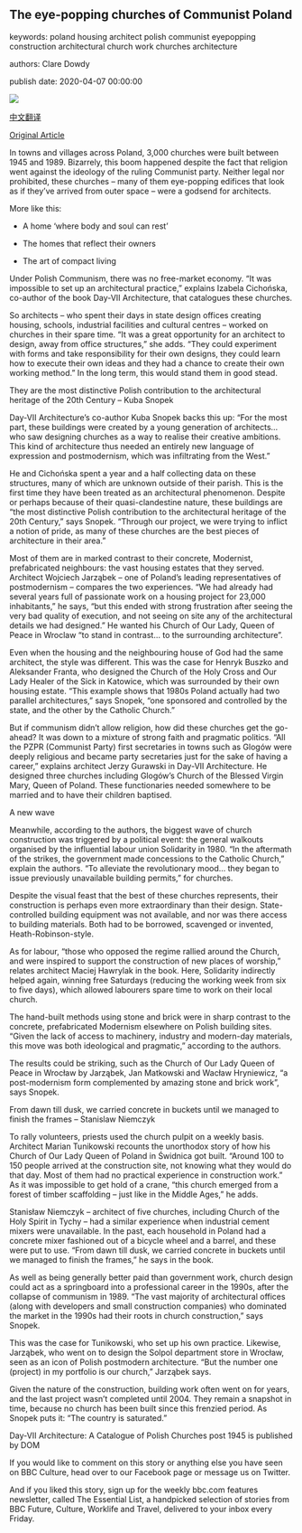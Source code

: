## The eye-popping churches of Communist Poland

keywords: poland housing architect polish communist eyepopping construction architectural church work churches architecture

authors: Clare Dowdy

publish date: 2020-04-07 00:00:00

![](https://ichef.bbci.co.uk/wwfeatures/live/624_351/images/live/p0/88/w4/p088w448.jpg)

[中文翻译](The%20eye-popping%20churches%20of%20Communist%20Poland_zh.md)

[Original Article](https://www.bbc.com/culture/story/20200407-the-surprising-story-of-polands-extraordinary-churches)

In towns and villages across Poland, 3,000 churches were built between 1945 and 1989. Bizarrely, this boom happened despite the fact that religion went against the ideology of the ruling Communist party. Neither legal nor prohibited, these churches – many of them eye-popping edifices that look as if they’ve arrived from outer space – were a godsend for architects.

More like this:

- A home ‘where body and soul can rest’

- The homes that reflect their owners

- The art of compact living

Under Polish Communism, there was no free-market economy. “It was impossible to set up an architectural practice,” explains Izabela Cichońska, co-author of the book Day-VII Architecture, that catalogues these churches.

So architects – who spent their days in state design offices creating housing, schools, industrial facilities and cultural centres – worked on churches in their spare time. “It was a great opportunity for an architect to design, away from office structures,” she adds. “They could experiment with forms and take responsibility for their own designs, they could learn how to execute their own ideas and they had a chance to create their own working method.” In the long term, this would stand them in good stead.

They are the most distinctive Polish contribution to the architectural heritage of the 20th Century – Kuba Snopek

Day-VII Architecture’s co-author Kuba Snopek backs this up: “For the most part, these buildings were created by a young generation of architects… who saw designing churches as a way to realise their creative ambitions. This kind of architecture thus needed an entirely new language of expression and postmodernism, which was infiltrating from the West.”

He and Cichońska spent a year and a half collecting data on these structures, many of which are unknown outside of their parish. This is the first time they have been treated as an architectural phenomenon. Despite or perhaps because of their quasi-clandestine nature, these buildings are “the most distinctive Polish contribution to the architectural heritage of the 20th Century,” says Snopek. “Through our project, we were trying to inflict a notion of pride, as many of these churches are the best pieces of architecture in their area.”

Most of them are in marked contrast to their concrete, Modernist, prefabricated neighbours: the vast housing estates that they served. Architect Wojciech Jarząbek – one of Poland’s leading representatives of postmodernism – compares the two experiences. “We had already had several years full of passionate work on a housing project for 23,000 inhabitants,” he says, “but this ended with strong frustration after seeing the very bad quality of execution, and not seeing on site any of the architectural details we had designed.” He wanted his Church of Our Lady, Queen of Peace in Wroclaw “to stand in contrast… to the surrounding architecture”.

Even when the housing and the neighbouring house of God had the same architect, the style was different. This was the case for Henryk Buszko and Aleksander Franta, who designed the Church of the Holy Cross and Our Lady Healer of the Sick in Katowice, which was surrounded by their own housing estate. “This example shows that 1980s Poland actually had two parallel architectures,” says Snopek, “one sponsored and controlled by the state, and the other by the Catholic Church.”

But if communism didn’t allow religion, how did these churches get the go-ahead? It was down to a mixture of strong faith and pragmatic politics. “All the PZPR (Communist Party) first secretaries in towns such as Glogów were deeply religious and became party secretaries just for the sake of having a career,” explains architect Jerzy Gurawski in Day-VII Architecture. He designed three churches including Glogów’s Church of the Blessed Virgin Mary, Queen of Poland. These functionaries needed somewhere to be married and to have their children baptised.

A new wave

Meanwhile, according to the authors, the biggest wave of church construction was triggered by a political event: the general walkouts organised by the influential labour union Solidarity in 1980. “In the aftermath of the strikes, the government made concessions to the Catholic Church,” explain the authors. “To alleviate the revolutionary mood… they began to issue previously unavailable building permits,” for churches.

Despite the visual feast that the best of these churches represents, their construction is perhaps even more extraordinary than their design. State-controlled building equipment was not available, and nor was there access to building materials. Both had to be borrowed, scavenged or invented, Heath-Robinson-style.

As for labour, “those who opposed the regime rallied around the Church, and were inspired to support the construction of new places of worship,” relates architect Maciej Hawrylak in the book. Here, Solidarity indirectly helped again, winning free Saturdays (reducing the working week from six to five days), which allowed labourers spare time to work on their local church.

The hand-built methods using stone and brick were in sharp contrast to the concrete, prefabricated Modernism elsewhere on Polish building sites. “Given the lack of access to machinery, industry and modern-day materials, this move was both ideological and pragmatic,” according to the authors.

The results could be striking, such as the Church of Our Lady Queen of Peace in Wrocław by Jarząbek, Jan Matkowski and Wacław Hryniewicz, “a post-modernism form complemented by amazing stone and brick work”, says Snopek.

From dawn till dusk, we carried concrete in buckets until we managed to finish the frames – Stanislaw Niemczyk

To rally volunteers, priests used the church pulpit on a weekly basis. Architect Marian Tunikowski recounts the unorthodox story of how his Church of Our Lady Queen of Poland in Świdnica got built. “Around 100 to 150 people arrived at the construction site, not knowing what they would do that day. Most of them had no practical experience in construction work.” As it was impossible to get hold of a crane, “this church emerged from a forest of timber scaffolding – just like in the Middle Ages,” he adds.

Stanisław Niemczyk – architect of five churches, including Church of the Holy Spirit in Tychy – had a similar experience when industrial cement mixers were unavailable. In the past, each household in Poland had a concrete mixer fashioned out of a bicycle wheel and a barrel, and these were put to use. “From dawn till dusk, we carried concrete in buckets until we managed to finish the frames,” he says in the book.

As well as being generally better paid than government work, church design could act as a springboard into a professional career in the 1990s, after the collapse of communism in 1989. “The vast majority of architectural offices (along with developers and small construction companies) who dominated the market in the 1990s had their roots in church construction,” says Snopek.

This was the case for Tunikowski, who set up his own practice. Likewise, Jarząbek, who went on to design the Solpol department store in Wrocław, seen as an icon of Polish postmodern architecture. “But the number one (project) in my portfolio is our church,” Jarząbek says.

Given the nature of the construction, building work often went on for years, and the last project wasn’t completed until 2004. They remain a snapshot in time, because no church has been built since this frenzied period. As Snopek puts it: “The country is saturated.”

Day-VII Architecture: A Catalogue of Polish Churches post 1945 is published by DOM

If you would like to comment on this story or anything else you have seen on BBC Culture, head over to our Facebook page or message us on Twitter.

And if you liked this story, sign up for the weekly bbc.com features newsletter, called The Essential List, a handpicked selection of stories from BBC Future, Culture, Worklife and Travel, delivered to your inbox every Friday.